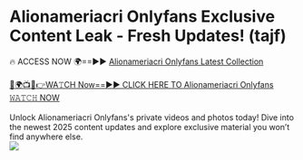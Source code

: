 # Alionameriacri Onlyfans Exclusive Content Leak - Fresh Updates! (tajf)

🔥 ACCESS NOW 🌍==►► <a href="https://tinyurl.com/kvy9nzfs" rel="nofollow">Alionameriacri Onlyfans Latest Collection</a>
<br><br>
[🔴🌍📺📱👉WA𝚃CH Now==►► CLICK HERE TO Alionameriacri Onlyfans 𝚆𝙰𝚃𝙲𝙷 NOW](https://tinyurl.com/kvy9nzfs)
<br><br>
Unlock Alionameriacri Onlyfans's private videos and photos today! Dive into the newest 2025 content updates and explore exclusive material you won’t find anywhere else.
<br>
<a href="https://tinyurl.com/kvy9nzfs" rel="nofollow" data-target="animated-image.originalLink"><img src="https://camo.githubusercontent.com/8a4f000d20f83aca3bf7ec5f350d767afa0574a8a352519fd8cfa583a6f93a33/68747470733a2f2f692e696d6775722e636f6d2f644a486b345a712e676966" data-canonical-src="https://i.imgur.com/dJHk4Zq.gif" style="max-width: 100%; display: inline-block;" data-target="animated-image.originalImage"></a>
<br>
